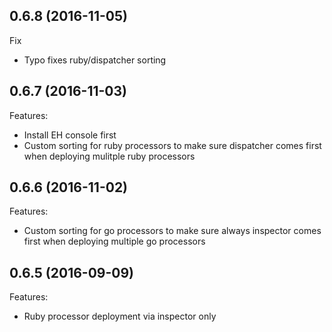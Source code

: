 ## 0.6.8 (2016-11-05)

Fix

- Typo fixes ruby/dispatcher sorting


## 0.6.7 (2016-11-03)

Features:

- Install EH console first
- Custom sorting for ruby processors to make sure dispatcher comes first when deploying mulitple ruby processors


## 0.6.6 (2016-11-02)

Features:

- Custom sorting for go processors to make sure always inspector comes first when deploying multiple go processors


## 0.6.5 (2016-09-09)

Features:

- Ruby processor deployment via inspector only
